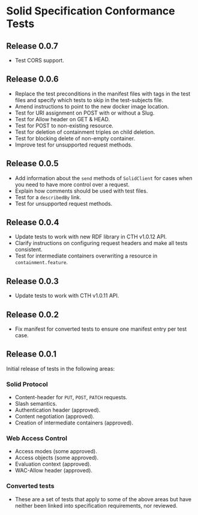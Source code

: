 # Solid Specification Conformance Tests

## Release 0.0.7
* Test CORS support.

## Release 0.0.6
* Replace the test preconditions in the manifest files with tags in the test files and specify which tests to skip in
 the test-subjects file.
* Amend instructions to point to the new docker image location.
* Test for URI assignment on POST with or without a Slug.
* Test for Allow header on GET & HEAD.
* Test for POST to non-existing resource.
* Test for deletion of containment triples on child deletion.
* Test for blocking delete of non-empty container.
* Improve test for unsupported request methods.

## Release 0.0.5
* Add information about the `send` methods of `SolidClient` for cases when you need to have more control over a request.
* Explain how comments should be used with test files.
* Test for a `describedBy` link.
* Test for unsupported request methods.

## Release 0.0.4
* Update tests to work with new RDF library in CTH v1.0.12 API.
* Clarify instructions on configuring request headers and make all tests consistent.
* Test for intermediate containers overwriting a resource in `containment.feature`.

## Release 0.0.3
* Update tests to work with CTH v1.0.11 API.

## Release 0.0.2
* Fix manifest for converted tests to ensure one manifest entry per test case.

## Release 0.0.1
Initial release of tests in the following areas:

### Solid Protocol
* Content-header for `PUT`, `POST`, `PATCH` requests.
* Slash semantics.
* Authentication header (approved).
* Content negotiation (approved).
* Creation of intermediate containers (approved).

### Web Access Control
* Access modes (some approved).
* Access objects (some approved).
* Evaluation context (approved).
* WAC-Allow header (approved).

### Converted tests
* These are a set of tests that apply to some of the above areas but have neither been linked into specification 
  requirements, nor reviewed. 